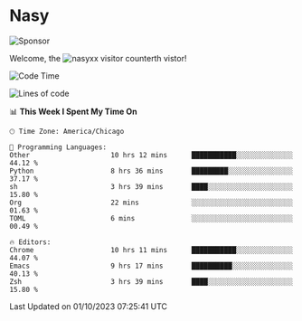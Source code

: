 # Nasy

<!--
<p align="center">
<img height="200" src="https://github-readme-stats.vercel.app/api?username=nasyxx&count_private=true&show_icons=true&theme=dracula&include_all_commits=true"/>
<img height="200" src="https://github-readme-stats.vercel.app/api/top-langs/?username=nasyxx&theme=dracula&hide=html,jupyter+notebook&count_private=true&show_icons=true"/>
</p>

  
----------------
-->

![Sponsor](https://img.shields.io/static/v1.svg?label=Sponsor&message=%E2%9D%A4&logo=GitHub&style=flat&color=pink)
 
Welcome, the ![nasyxx visitor counter](https://count.getloli.com/get/@nasyxx?theme=rule34)th vistor!
 
<!--START_SECTION:waka-->
![Code Time](http://img.shields.io/badge/Code%20Time-3%2C740%20hrs%2031%20mins-blue)

![Lines of code](https://img.shields.io/badge/From%20Hello%20World%20I%27ve%20Written-6.3%20million%20lines%20of%20code-blue)

📊 **This Week I Spent My Time On** 

```text
🕑︎ Time Zone: America/Chicago

💬 Programming Languages: 
Other                    10 hrs 12 mins      ███████████░░░░░░░░░░░░░░   44.12 % 
Python                   8 hrs 36 mins       █████████░░░░░░░░░░░░░░░░   37.17 % 
sh                       3 hrs 39 mins       ████░░░░░░░░░░░░░░░░░░░░░   15.80 % 
Org                      22 mins             ░░░░░░░░░░░░░░░░░░░░░░░░░   01.63 % 
TOML                     6 mins              ░░░░░░░░░░░░░░░░░░░░░░░░░   00.49 % 

🔥 Editors: 
Chrome                   10 hrs 11 mins      ███████████░░░░░░░░░░░░░░   44.07 % 
Emacs                    9 hrs 17 mins       ██████████░░░░░░░░░░░░░░░   40.13 % 
Zsh                      3 hrs 39 mins       ████░░░░░░░░░░░░░░░░░░░░░   15.80 % 
```


 Last Updated on 01/10/2023 07:25:41 UTC
<!--END_SECTION:waka-->

<!-- ![visitors](https://visitor-badge.laobi.icu/badge?page_id=nasyxx.nasyxx) -->
